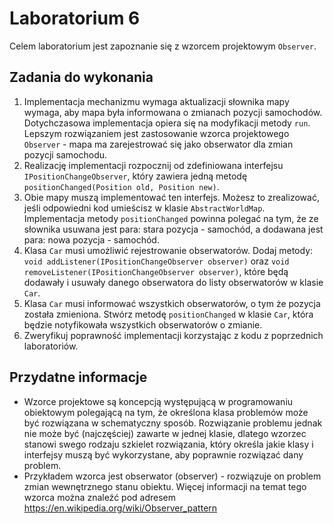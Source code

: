 # Laboratorium 6

Celem laboratorium jest zapoznanie się z wzorcem projektowym `Observer`.

## Zadania do wykonania

1. Implementacja mechanizmu wymaga aktualizacji słownika mapy wymaga, aby mapa była informowana o zmianach pozycji samochodów.
  Dotychczasowa implementacja opiera się na modyfikacji metody `run`. Lepszym rozwiązaniem jest zastosowanie
   wzorca projektowego `Observer` - mapa ma zarejestrować się jako obserwator dla zmian pozycji samochodu.
2. Realizację implementacji rozpocznij od zdefiniowana interfejsu `IPositionChangeObserver`, który zawiera jedną metodę
  `positionChanged(Position old, Position new)`.
3. Obie mapy muszą implementować ten interfejs. Możesz to zrealizować, jeśli odpowiedni kod umieścisz w klasie
   `AbstractWorldMap`. Implementacja metody `positionChanged` powinna polegać na tym, że ze słownika usuwana jest para:
   stara pozycja - samochód, a dodawana jest para: nowa pozycja - samochód.
4. Klasa `Car` musi umożliwić rejestrowanie obserwatorów. Dodaj metody: `void addListener(IPositionChangeObserver
    observer)` oraz `void removeListener(IPositionChangeObserver observer)`, które będą dodawały i usuwały danego
    obserwatora do listy obserwatorów w klasie `Car`.
5. Klasa `Car` musi informować wszystkich obserwatorów, o tym że pozycja została zmieniona. Stwórz metodę
    `positionChanged` w klasie `Car`, która będzie notyfikowała wszystkich obserwatorów o zmianie.
6. Zweryfikuj poprawność implementacji korzystając z kodu z poprzednich laboratoriów.

## Przydatne informacje

* Wzorce projektowe są koncepcją występującą w programowaniu obiektowym polegającą na tym, że określona klasa problemów
  może być rozwiązana w schematyczny sposób. Rozwiązanie problemu jednak nie może być (najczęściej) zawarte w jednej
  klasie, dlatego wzorzec stanowi swego rodzaju szkielet rozwiązania, który określa jakie klasy i interfejsy muszą być
  wykorzystane, aby poprawnie rozwiązać dany problem.
* Przykładem wzorca jest obserwator (observer) - rozwiązuje on problem zmian wewnętrznego stanu obiektu.
  Więcej informacji na temat tego wzorca można znaleźć pod adresem https://en.wikipedia.org/wiki/Observer_pattern
